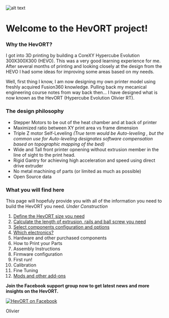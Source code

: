 
![alt text](https://github.com/MirageC79/HevORT/blob/master/images/Coverflat.png?raw=true)
# Welcome to the HevORT project!

### Why the HevORT?  
I got into 3D printing by building a CoreXY Hypercube Evolution 300X300X300 (HEVO).  This was a very good learning experience for me.  After several months of printing and looking closely at the design from the HEVO I had some ideas for improving some areas based on my needs.

Well, first thing I know, I am now designing my own printer model using freshly acquired Fusion360 knowledge.  Pulling back my mecanical engineering course notes from way back then... I have designed what is now known as the HevORT (Hypercube Evolution Olivier RT).

### The design philosophy
- Stepper Motors to be out of the heat chamber and at back of printer
- Maximized ratio between XY print area vs frame dimension
- Triple Z motor Self-Leveling *(True term would be Auto-leveling , but the common use for Auto-leveling designates software compensation based on topographic mapping of the bed)*
- Wide and Tall front printer opnening without extrusion member in the line of sight to the print head.
- Rigid Gantry for achieving high acceleration and speed using direct drive extruder
- No metal machining of parts (or limited as much as possible)
- Open Source data

### What you will find here
This page will hopefuly provide you with all of the information you need to build the HevORT you need.
_Under Construction_

1. [Define the HevORT size you need](/definesize.md)
2. [Calculate the length of extrusion, rails and ball screw you need](/framecalculator.md)
3. [Select components configuration and options](/componentselection.md)
4. [Which electronics?](/electronics.md)
5. Hardware and other purchased components
6. How to Print your Parts 
7. Assembly Instructions
8. Firmware configuration
9. First run!
10. Calibration
11. Fine Tuning
12. [Mods and other add-ons](/modsandmore/)


**Join the Facebook support group now to get latest news and more insights on the HevORT.**

[![HevORT on Facebook](http://icons.iconarchive.com/icons/paomedia/small-n-flat/48/social-facebook-icon.png "Join the support group")](https://www.facebook.com/groups/hevort/) 


Olivier
